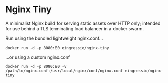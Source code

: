 # Nginx Tiny

A minimalist Nginx build for serving static assets over HTTP only; intended for use behind a TLS terminating load balancer in a docker swarm.

Run using the bundled lightweight nginx.conf…

```shell
docker run -d -p 8080:80 eingressio/nginx-tiny
```

…or using a custom nginx.conf

```shell
docker run -d -p 8080:80 -v /path/to/nginx.conf:/usr/local/nginx/conf/nginx.conf eingressio/nginx-tiny
```
